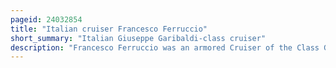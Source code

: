 ```yaml
---
pageid: 24032854
title: "Italian cruiser Francesco Ferruccio"
short_summary: "Italian Giuseppe Garibaldi-class cruiser"
description: "Francesco Ferruccio was an armored Cruiser of the Class Giuseppe Garibaldi that was built in the first Decade of the 20th Century for the Royal italian. During her Career the Ship had several Deployments in the eastern Mediterranean and the Levant. At the Beginning of the italo-turkish War of 1911–12 she bombarded Tripoli and then Beirut in early 1912 before being transferred to Libya. During World War I francesco Ferruccio's Activities were limited by the Threat of austro-hungarian Submarines and in 1919 she became a Training Ship. The Ship was removed from the naval Register in 1930 and was then scrapped."
---
```

